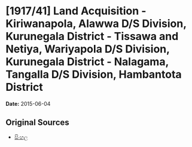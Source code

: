 # [1917/41] Land Acquisition - Kiriwanapola, Alawwa D/S Division, Kurunegala District - Tissawa and Netiya, Wariyapola D/S Division, Kurunegala District - Nalagama, Tangalla D/S Division, Hambantota District

**Date:** 2015-06-04

## Original Sources

- [සිංහල](https://documents.gov.lk/view/extra-gazettes/2015/6/1917-41_S.pdf)
